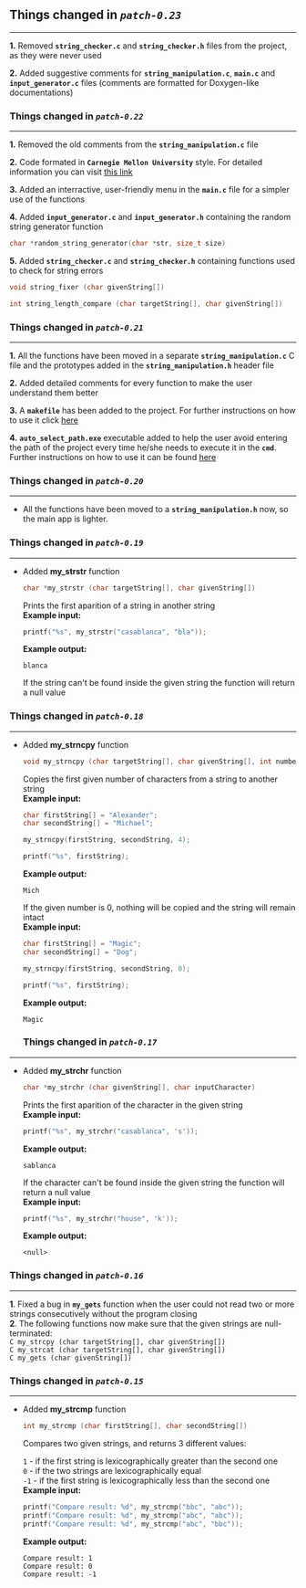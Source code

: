 ## Things changed in *`patch-0.23`*
---
  
    
__1.__ Removed __`string_checker.c`__ and __`string_checker.h`__ files from the project, as they were never used  
  
__2.__ Added suggestive comments for __`string_manipulation.c`__, __`main.c`__ and __`input_generator.c`__ files (comments are formatted for Doxygen-like documentations)  
  
    
### Things changed in *`patch-0.22`*
---
  
    
__1.__ Removed the old comments from the __`string_manipulation.c`__ file  
  
__2.__ Code formated in __`Carnegie Mellon University`__ style. For detailed information you can visit [this link](https://drive.google.com/file/d/0B0qJvJ1d8F8EeHkxY2lrUmxDOVE/view)  
  
__3.__ Added an interractive, user-friendly menu in the __`main.c`__ file for a simpler use of the functions  
  
__4.__ Added __`input_generator.c`__ and __`input_generator.h`__ containing the random string generator function  
   ```C
   char *random_string_generator(char *str, size_t size)
   ```
  
__5.__ Added __`string_checker.c`__ and __`string_checker.h`__ containing functions used to check for string errors
   ```C
   void string_fixer (char givenString[])
   ```  
     
   ```C
   int string_length_compare (char targetString[], char givenString[])
   ```

### Things changed in *`patch-0.21`*
---
   
   
__1.__ All the functions have been moved in a separate __`string_manipulation.c`__ C file and the prototypes added in the __`string_manipulation.h`__ header file  
  
__2.__ Added detailed comments for every function to make the user understand them better  
  
__3.__ A __`makefile`__ has been added to the project. For further instructions on how to use it click [here](https://github.com/Evohunt/Safe-String-Manipulation/blob/patch-0.21/instructions.md)  
  
__4.__ __`auto_select_path.exe`__ executable added to help the user avoid entering the path of the project every time he/she needs to execute it in the __`cmd`__. Further instructions on how to use it can be found [here](https://github.com/Evohunt/Safe-String-Manipulation/blob/patch-0.21/instructions.md)  
  
### Things changed in *`patch-0.20`*
---
   
   
* All the functions have been moved to a __`string_manipulation.h`__ now, so the main app is lighter.
  
### Things changed in *`patch-0.19`*
---
   
   
* Added __my_strstr__ function  
    ```C
    char *my_strstr (char targetString[], char givenString[])
    ```   
    Prints the first aparition of a string in another string  
    __Example input:__    
             
    ```C
    printf("%s", my_strstr("casablanca", "bla"));
    ```  
    __Example output:__    
    ```
    blanca
    ```  
    If the string can't be found inside the given string the function will return a null value  
      
### Things changed in *`patch-0.18`*
---
   
   
* Added __my_strncpy__ function  
    ```C
    void my_strncpy (char targetString[], char givenString[], int numberOfCharacters)
    ```   
    Copies the first given number of characters from a string to another string   
    __Example input:__    
             
    ```C
    char firstString[] = "Alexander";
    char secondString[] = "Michael";
    
    my_strncpy(firstString, secondString, 4);
    
    printf("%s", firstString);
    ```  
    __Example output:__    
    ```
    Mich
    ```  
    If the given number is 0, nothing will be copied and the string will remain intact  
    __Example input:__    
             
    ```C
    char firstString[] = "Magic";
    char secondString[] = "Dog";
    
    my_strncpy(firstString, secondString, 0);
    
    printf("%s", firstString);
    ```  
    __Example output:__    
    ```
    Magic
    ``` 
    
  ### Things changed in *`patch-0.17`*
---
   
   
* Added __my_strchr__ function  
    ```C
    char *my_strchr (char givenString[], char inputCharacter)
    ```   
    Prints the first aparition of the character in the given string  
    __Example input:__    
             
    ```C
    printf("%s", my_strchr("casablanca", 's'));
    ```  
    __Example output:__    
    ```
    sablanca
    ```  
    If the character can't be found inside the given string the function will return a null value  
    __Example input:__    
             
    ```C
    printf("%s", my_strchr("house", 'k'));
    ```  
    __Example output:__    
    ```
    <null>
    ``` 
    
### Things changed in *`patch-0.16`*
---
   
   
__1__. Fixed a bug in  __`my_gets`__ function when the user could not read two or more strings consecutively without the program closing     
__2__. The following functions now make sure that the given strings are null-terminated:  
      ```C
      my_strcpy (char targetString[], char givenString[])
      ```  
      ```C
      my_strcat (char targetString[], char givenString[])
      ```  
      ```C
      my_gets (char givenString[])
      ```
  
### Things changed in *`patch-0.15`*
---
   
   
* Added __my_strcmp__ function  
    ```C
    int my_strcmp (char firstString[], char secondString[])
    ```   
    Compares two given strings, and returns 3 different values: 
      
    `1` - if the first string is lexicographically greater than the second one  
    `0` - if the two strings are lexicographically equal  
    `-1`   - if the first string is lexicographically less than the second one  
    __Example input:__    
             
    ```C
    printf("Compare result: %d", my_strcmp("bbc", "abc")); 
    printf("Compare result: %d", my_strcmp("abc", "abc"));
    printf("Compare result: %d", my_strcmp("abc", "bbc"));
    ```  
    __Example output:__    
    ```
    Compare result: 1  
    Compare result: 0  
    Compare result: -1  
    ```  


    
    


